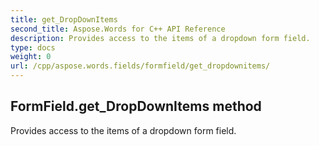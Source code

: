 ```yaml
---
title: get_DropDownItems
second_title: Aspose.Words for C++ API Reference
description: Provides access to the items of a dropdown form field. 
type: docs
weight: 0
url: /cpp/aspose.words.fields/formfield/get_dropdownitems/
---
```

## FormField.get_DropDownItems method


Provides access to the items of a dropdown form field. 

